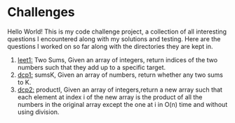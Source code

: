 # Challenges 

Hello World!
This is my code challenge project, a collection of all interesting questions I encountered along with my solutions and testing.
Here are the questions I worked on so far along with the directories they are kept in.
1. <u>leet1:</u> Two Sums, Given an array of integers, return indices of the two numbers such that they add up to a specific target.
2. <u>dcp1:</u> sumsK, Given an array of numbers, return whether any two sums to K.
3. <u>dcp2:</u> productI, Given an array of integers,return a new array such that each element at index i of the new array is the product of all the numbers in the original array except the one at i in O(n) time and without using division.

